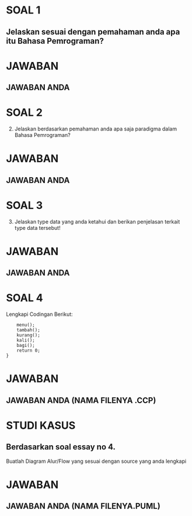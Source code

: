 # SOAL 1
## Jelaskan sesuai dengan pemahaman anda apa itu Bahasa Pemrograman?
# JAWABAN
## JAWABAN ANDA

# SOAL 2
2. Jelaskan berdasarkan pemahaman anda apa saja paradigma dalam Bahasa Pemrograman?
# JAWABAN
## JAWABAN ANDA


# SOAL 3
3. Jelaskan type data yang anda ketahui dan berikan penjelasan terkait type data tersebut!
# JAWABAN
## JAWABAN ANDA


# SOAL 4
 Lengkapi Codingan Berikut:
```int main(){
	menu();
	tambah();
	kurang();
	kali();
	bagi();
	return 0;
}
```
# JAWABAN
## JAWABAN ANDA (NAMA FILENYA .CCP)


# STUDI KASUS
## Berdasarkan soal essay no 4.
Buatlah Diagram Alur/Flow yang sesuai dengan source yang anda lengkapi 

# JAWABAN
## JAWABAN ANDA (NAMA FILENYA.PUML)

